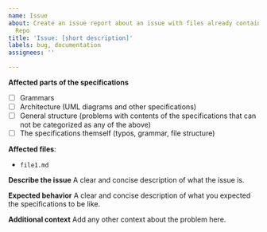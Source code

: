 ```yaml
---
name: Issue
about: Create an issue report about an issue with files already contained within the
  Repo
title: 'Issue: [short description]'
labels: bug, documentation
assignees: ''

---
```


**Affected parts of the specifications**
- [ ] Grammars
- [ ] Architecture (UML diagrams and other specifications)
- [ ] General structure (problems with contents of the specifications that can not be categorized as any of the above)
- [ ] The specifications themself (typos, grammar, file structure)

**Affected files**:
- `file1.md`

**Describe the issue**
A clear and concise description of what the issue is.

**Expected behavior**
A clear and concise description of what you expected the specifications to be like.

**Additional context**
Add any other context about the problem here.
